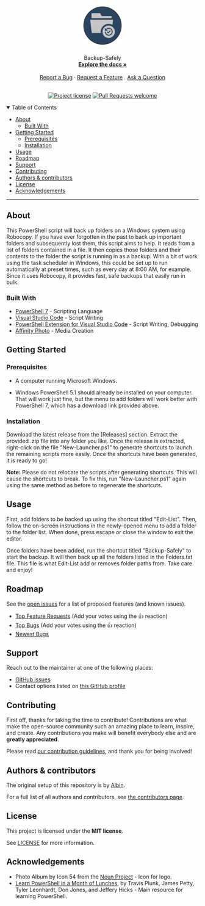 <h1 align="center">
  <a href="https://github.com/Albin-Xavier/PS-Backup-Safely">
    <img src="docs/images/logo.svg" alt="Logo" width="100" height="100">
  </a>
</h1>

<div align="center">
  Backup-Safely
  <br />
  <a href="#about"><strong>Explore the docs »</strong></a>
  <br />
  <br />
  <a href="https://github.com/Albin-Xavier/PS-Backup-Safely/issues/new?assignees=&labels=bug&template=01_BUG_REPORT.md&title=bug%3A+">Report a Bug</a>
  ·
  <a href="https://github.com/Albin-Xavier/PS-Backup-Safely/issues/new?assignees=&labels=enhancement&template=02_FEATURE_REQUEST.md&title=feat%3A+">Request a Feature</a>
  .
  <a href="https://github.com/Albin-Xavier/PS-Backup-Safely/issues/new?assignees=&labels=question&template=04_SUPPORT_QUESTION.md&title=support%3A+">Ask a Question</a>
</div>

<div align="center">
<br />

[![Project license](https://img.shields.io/github/license/Albin-Xavier/PS-Backup-Safely.svg?style=flat-square)](LICENSE)
[![Pull Requests welcome](https://img.shields.io/badge/PRs-welcome-ff69b4.svg?style=flat-square)](https://github.com/Albin-Xavier/PS-Backup-Safely/issues?q=is%3Aissue+is%3Aopen+label%3A%22help+wanted%22)

</div>

<details open="open">
<summary>Table of Contents</summary>

- [About](#about)
  - [Built With](#built-with)
- [Getting Started](#getting-started)
  - [Prerequisites](#prerequisites)
  - [Installation](#installation)
- [Usage](#usage)
- [Roadmap](#roadmap)
- [Support](#support)
- [Contributing](#contributing)
- [Authors & contributors](#authors--contributors)
- [License](#license)
- [Acknowledgements](#acknowledgements)

</details>

---

## About

This PowerShell script will back up folders on a Windows system using Robocopy. If you have ever forgotten in the past to back up important folders and subsequently lost them, this script aims to help. It reads from a list of folders contained in a file. It then copies those folders and their contents to the folder the script is running in as a backup. With a bit of work using the task scheduler in Windows, this could be set up to run automatically at preset times, such as every day at 8:00 AM, for example. Since it uses Robocopy, it provides fast, safe backups that easily run in bulk.

### Built With

- [PowerShell 7](https://github.com/PowerShell/PowerShell) - Scripting Language
- [Visual Studio Code](https://code.visualstudio.com/) - Script Writing
- [PowerShell Extension for Visual Studio Code](https://github.com/PowerShell/vscode-powershell) - Script Writing, Debugging
- [Affinity Photo](https://affinity.serif.com/en-us/photo/) - Media Creation

## Getting Started

### Prerequisites

- A computer running Microsoft Windows.

- Windows PowerShell 5.1 should already be installed on your computer. That will work just fine, but the menu to add folders will work better with PowerShell 7, which has a download link provided above.

### Installation

Download the latest release from the [Releases] section. Extract the provided .zip file into any folder you like.
Once the release is extracted, right-click on the file "New-Launcher.ps1" to generate shortcuts to launch the remaining scripts more easily. Once the shortcuts have been generated, it is ready to go!

**Note:** Please do not relocate the scripts after generating shortcuts. This will cause the shortcuts to break. To fix this, run "New-Launcher.ps1" again using the same method as before to regenerate the shortcuts.

## Usage

First, add folders to be backed up using the shortcut titled "Edit-List". Then, follow the on-screen instructions in the newly-opened menu to add a folder to the folder list. When done, press escape or close the window to exit the editor.

Once folders have been added, run the shortcut titled "Backup-Safely" to start the backup. It will then back up all the folders listed in the Folders.txt file. This file is what Edit-List add or removes folder paths from. Take care and enjoy!

## Roadmap

See the [open issues](https://github.com/Albin-Xavier/PS-Backup-Safely/issues) for a list of proposed features (and known issues).

- [Top Feature Requests](https://github.com/Albin-Xavier/PS-Backup-Safely/issues?q=label%3Aenhancement+is%3Aopen+sort%3Areactions-%2B1-desc) (Add your votes using the 👍 reaction)
- [Top Bugs](https://github.com/Albin-Xavier/PS-Backup-Safely/issues?q=is%3Aissue+is%3Aopen+label%3Abug+sort%3Areactions-%2B1-desc) (Add your votes using the 👍 reaction)
- [Newest Bugs](https://github.com/Albin-Xavier/PS-Backup-Safely/issues?q=is%3Aopen+is%3Aissue+label%3Abug)

## Support

Reach out to the maintainer at one of the following places:

- [GitHub issues](https://github.com/Albin-Xavier/PS-Backup-Safely/issues/new?assignees=&labels=question&template=04_SUPPORT_QUESTION.md&title=support%3A+)
- Contact options listed on [this GitHub profile](https://github.com/Albin-Xavier)


## Contributing

First off, thanks for taking the time to contribute! Contributions are what make the open-source community such an amazing place to learn, inspire, and create. Any contributions you make will benefit everybody else and are **greatly appreciated**.


Please read [our contribution guidelines](docs/CONTRIBUTING.md), and thank you for being involved!

## Authors & contributors

The original setup of this repository is by [Albin](https://github.com/Albin-Xavier).

For a full list of all authors and contributors, see [the contributors page](https://github.com/Albin-Xavier/PS-Backup-Safely/contributors).


## License

This project is licensed under the **MIT license**.

See [LICENSE](LICENSE) for more information.

## Acknowledgements

- Photo Album by Icon 54 from the [Noun Project](https://thenounproject.com/browse/icons/term/photo-album/) - Icon for logo.
- [Learn PowerShell in a Month of Lunches](https://www.manning.com/books/learn-powershell-in-a-month-of-lunches), by Travis Plunk, James Petty, Tyler Leonhardt, Don Jones, and Jeffery Hicks - Main resource for learning PowerShell.
